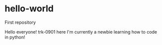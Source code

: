 # hello-world
First repository

Hello everyone!
trk-0901 here
I'm currently a newbie learning how to code in python!
